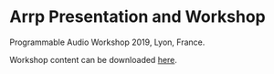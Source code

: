 # Arrp Presentation and Workshop

Programmable Audio Workshop 2019, Lyon, France.

Workshop content can be downloaded [here](https://jakob-leben.s3-us-west-2.amazonaws.com/paw2019/tutorial.zip).
